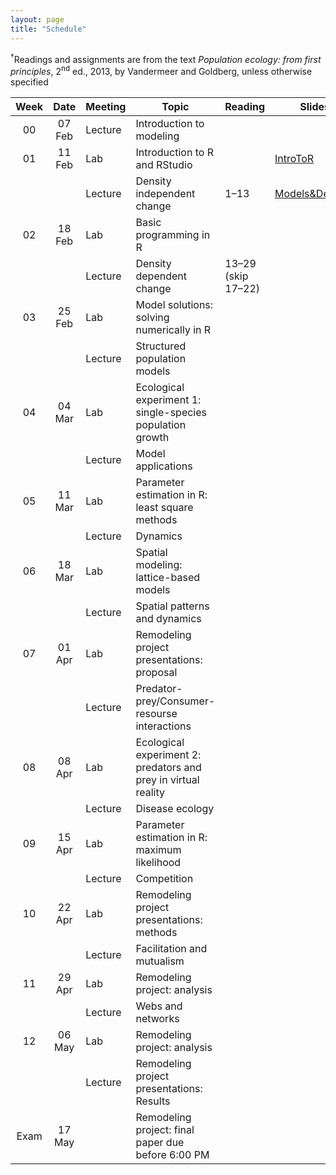 ```yaml
---
layout: page
title: "Schedule"
---
```


<style>
.content {
  padding-top:    4rem;
  padding-bottom: 4rem;
}

@media (min-width: 48em) {
  .content {
​    max-width: 50rem;
​    margin-left: 16rem;
​    margin-right: 2rem;
  }
}

@media (min-width: 64em) {
  .content {
​    margin-left: 18rem;
​    margin-right: 4rem;
  }
}
</style>

<sup>&#8224;</sup>Readings and assignments are from the text *Population ecology: from first principles*, 2<sup>nd</sup> ed., 2013, by Vandermeer and Goldberg, unless otherwise specified

Week |  Date  | Meeting |     Topic                                                      | Reading           | Slides      | PSet Notes    | Assignments | Video       | Misc. |
:---:|:------:|---------|----------------------------------------------------------------|-------------------|-------------|---------------|-------------|-------------|-------|
00   | 07 Feb | Lecture | Introduction to modeling                                       |                   |             |               |             |             |       |
01   | 11 Feb |   Lab   | Introduction to R and RStudio                                  |                   | [IntroToR](../Presentations/Lab01_IntroToR.html) |               | [Lab report 1](../Assignments/LabReports/LabReport_1.html) |             |       |
     |        | Lecture | Density independent change                                     | 1–13              | [Models&DensInd](../Presentations/Wk01Models_DensIndGrowth.html) | [Ch01PSetNotes](../Assignments/LectureProblemSets/Ch01_ProblemNotes.html) |             | [Tu](https://drive.google.com/file/d/1zWYDbWTsevAThawVXsggZXiS8vnMk9Wj/view?usp=sharing), [Th](https://drive.google.com/file/d/1fyieK1Cs2jgYpNIXPyiY9xV93oPJtWJx/view?usp=sharing) |       |
02   | 18 Feb |   Lab   | Basic programming in R                                         |                   |             |               |             |             |       |
     |        | Lecture | Density dependent change                                       | 13–29 (skip 17–22)|             |               | 1.1–1.18 (skip 1.15 & 1.1.5)                       |             |       |
03   | 25 Feb |   Lab   | Model solutions: solving numerically in R                      |                   |             |               |             |             |       |
     |        | Lecture | Structured population models                                   |                   |             |               |             |             |       |
04   | 04 Mar |   Lab   | Ecological experiment 1: single-species population growth      |                   |             |               |             |             |       |
     |        | Lecture | Model applications                                             |                   |             |               |             |             |       |
05   | 11 Mar |   Lab   | Parameter estimation in R: least square methods                |                   |             |               |             |             |       |
     |        | Lecture | Dynamics                                                       |                   |             |               |             |             |       |
06   | 18 Mar |   Lab   | Spatial modeling: lattice-based models                         |                   |             |               |             |             |       |
     |        | Lecture | Spatial patterns and dynamics                                  |                   |             |               |             |             |       |
07   | 01 Apr |   Lab   | Remodeling project presentations: proposal                     |                   |             |               |             |             |       |
     |        | Lecture | Predator-prey/Consumer-resourse interactions                   |                   |             |               |             |             |       |
08   | 08 Apr |   Lab   | Ecological experiment 2: predators and prey in virtual reality |                   |             |               |             |             |       |
     |        | Lecture | Disease ecology		           	                             |                   |             |               |             |             |       |
09   | 15 Apr |   Lab   | Parameter estimation in R: maximum likelihood                  |                   |             |               |             |             |       |
     |        | Lecture | Competition  				                                     |                   |             |               |             |             |       |
10   | 22 Apr |   Lab   | Remodeling project presentations: methods                      |                   |             |               |             |             |       |
     |        | Lecture | Facilitation and mutualism                                     |                   |             |               |             |             |       |
11   | 29 Apr |   Lab   | Remodeling project: analysis                                   |                   |             |               |             |             |       |
     |        | Lecture | Webs and networks                        		                 |                   |             |               |             |             |       |
12   | 06 May |   Lab   | Remodeling project: analysis                                   |                   |             |               |             |             |       |
     |        | Lecture | Remodeling project presentations: Results                      |                   |             |               |             |             |       |
Exam | 17 May |         | Remodeling project: final paper due before 6:00 PM             |                   |             |               |             |             |       |
